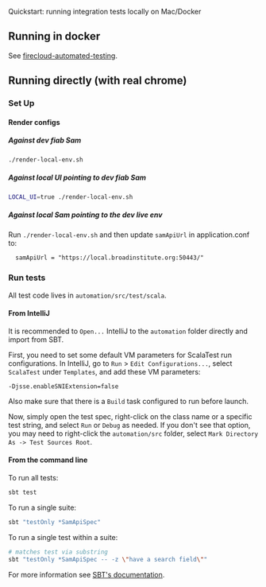 Quickstart: running integration tests locally on Mac/Docker 

## Running in docker

See [firecloud-automated-testing](https://github.com/broadinstitute/firecloud-automated-testing).


## Running directly (with real chrome)

### Set Up

#### Render configs

##### Against dev fiab Sam
```bash
./render-local-env.sh
```

##### Against local UI pointing to dev fiab Sam
```bash
LOCAL_UI=true ./render-local-env.sh
```

##### Against local Sam pointing to the dev live env
Run `./render-local-env.sh` and then update `samApiUrl` in application.conf to:
```
  samApiUrl = "https://local.broadinstitute.org:50443/"
```

### Run tests
All test code lives in `automation/src/test/scala`.

#### From IntelliJ
It is recommended to `Open...` IntelliJ to the `automation` folder directly and import from SBT.

First, you need to set some default VM parameters for ScalaTest run configurations. In IntelliJ, go to `Run` > `Edit Configurations...`, select `ScalaTest` under `Templates`, and add these VM parameters:

```
-Djsse.enableSNIExtension=false
```

Also make sure that there is a `Build` task configured to run before launch.

Now, simply open the test spec, right-click on the class name or a specific test string, and select `Run` or `Debug` as needed. If you don't see that option, you may need to right-click the `automation/src` folder, select `Mark Directory As -> Test Sources Root`.  

#### From the command line

To run all tests:

```bash
sbt test
```

To run a single suite:

```bash
sbt "testOnly *SamApiSpec"
```

To run a single test within a suite:

```bash
# matches test via substring
sbt "testOnly *SamApiSpec -- -z \"have a search field\""
```

For more information see [SBT's documentation](https://www.scala-sbt.org/1.x/docs/Testing.html#testOnly).

